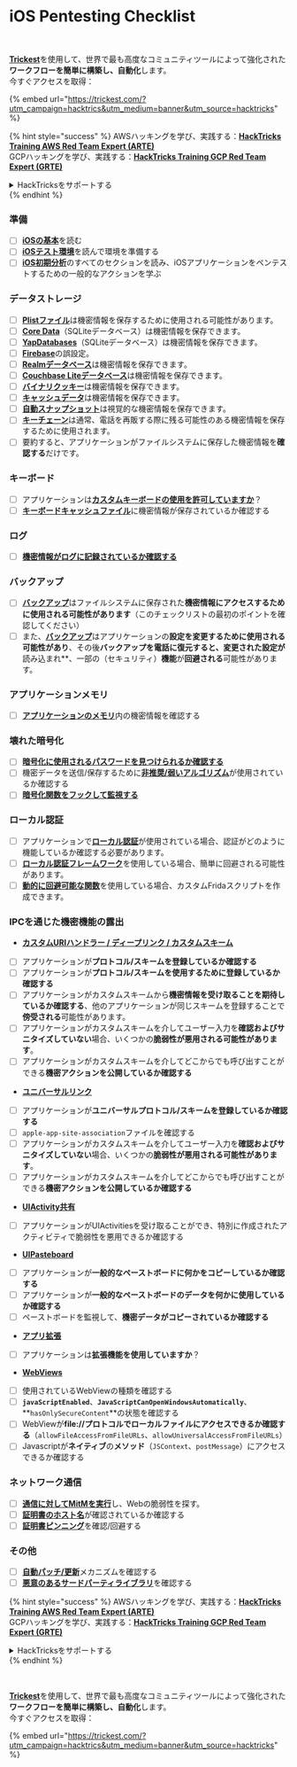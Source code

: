 # iOS Pentesting Checklist

<figure><img src="../.gitbook/assets/image (48).png" alt=""><figcaption></figcaption></figure>

\
[**Trickest**](https://trickest.com/?utm\_campaign=hacktrics\&utm\_medium=banner\&utm\_source=hacktricks)を使用して、世界で最も高度なコミュニティツールによって強化された**ワークフローを簡単に構築し、自動化**します。\
今すぐアクセスを取得：

{% embed url="https://trickest.com/?utm_campaign=hacktrics&utm_medium=banner&utm_source=hacktricks" %}

{% hint style="success" %}
AWSハッキングを学び、実践する：<img src="/.gitbook/assets/arte.png" alt="" data-size="line">[**HackTricks Training AWS Red Team Expert (ARTE)**](https://training.hacktricks.xyz/courses/arte)<img src="/.gitbook/assets/arte.png" alt="" data-size="line">\
GCPハッキングを学び、実践する：<img src="/.gitbook/assets/grte.png" alt="" data-size="line">[**HackTricks Training GCP Red Team Expert (GRTE)**<img src="/.gitbook/assets/grte.png" alt="" data-size="line">](https://training.hacktricks.xyz/courses/grte)

<details>

<summary>HackTricksをサポートする</summary>

* [**サブスクリプションプラン**](https://github.com/sponsors/carlospolop)を確認してください！
* **💬 [**Discordグループ**](https://discord.gg/hRep4RUj7f)または[**Telegramグループ**](https://t.me/peass)に参加するか、**Twitter** 🐦 [**@hacktricks\_live**](https://twitter.com/hacktricks\_live)**をフォローしてください。**
* **[**HackTricks**](https://github.com/carlospolop/hacktricks)および[**HackTricks Cloud**](https://github.com/carlospolop/hacktricks-cloud)のGitHubリポジトリにPRを提出してハッキングトリックを共有してください。**

</details>
{% endhint %}

### 準備

* [ ] [**iOSの基本**](ios-pentesting/ios-basics.md)を読む
* [ ] [**iOSテスト環境**](ios-pentesting/ios-testing-environment.md)を読んで環境を準備する
* [ ] [**iOS初期分析**](ios-pentesting/#initial-analysis)のすべてのセクションを読み、iOSアプリケーションをペンテストするための一般的なアクションを学ぶ

### データストレージ

* [ ] [**Plistファイル**](ios-pentesting/#plist)は機密情報を保存するために使用される可能性があります。
* [ ] [**Core Data**](ios-pentesting/#core-data)（SQLiteデータベース）は機密情報を保存できます。
* [ ] [**YapDatabases**](ios-pentesting/#yapdatabase)（SQLiteデータベース）は機密情報を保存できます。
* [ ] [**Firebase**](ios-pentesting/#firebase-real-time-databases)の誤設定。
* [ ] [**Realmデータベース**](ios-pentesting/#realm-databases)は機密情報を保存できます。
* [ ] [**Couchbase Liteデータベース**](ios-pentesting/#couchbase-lite-databases)は機密情報を保存できます。
* [ ] [**バイナリクッキー**](ios-pentesting/#cookies)は機密情報を保存できます。
* [ ] [**キャッシュデータ**](ios-pentesting/#cache)は機密情報を保存できます。
* [ ] [**自動スナップショット**](ios-pentesting/#snapshots)は視覚的な機密情報を保存できます。
* [ ] [**キーチェーン**](ios-pentesting/#keychain)は通常、電話を再販する際に残る可能性のある機密情報を保存するために使用されます。
* [ ] 要約すると、アプリケーションがファイルシステムに保存した機密情報を**確認する**だけです。

### キーボード

* [ ] アプリケーションは[**カスタムキーボードの使用を許可していますか**](ios-pentesting/#custom-keyboards-keyboard-cache)？
* [ ] [**キーボードキャッシュファイル**](ios-pentesting/#custom-keyboards-keyboard-cache)に機密情報が保存されているか確認する

### **ログ**

* [ ] [**機密情報がログに記録されているか確認する**](ios-pentesting/#logs)

### バックアップ

* [ ] [**バックアップ**](ios-pentesting/#backups)はファイルシステムに保存された**機密情報にアクセスするために使用される可能性があります**（このチェックリストの最初のポイントを確認してください）
* [ ] また、[**バックアップ**](ios-pentesting/#backups)はアプリケーションの**設定を変更するために使用される可能性があり**、その後**バックアップを電話に復元すると、**変更された設定**が**読み込まれ**、一部の（セキュリティ）**機能**が**回避される**可能性があります。

### **アプリケーションメモリ**

* [ ] [**アプリケーションのメモリ**](ios-pentesting/#testing-memory-for-sensitive-data)内の機密情報を確認する

### **壊れた暗号化**

* [ ] [**暗号化に使用されるパスワードを見つけられるか確認する**](ios-pentesting/#broken-cryptography)
* [ ] 機密データを送信/保存するために[**非推奨/弱いアルゴリズム**](ios-pentesting/#broken-cryptography)が使用されているか確認する
* [ ] [**暗号化関数をフックして監視する**](ios-pentesting/#broken-cryptography)

### **ローカル認証**

* [ ] アプリケーションで[**ローカル認証**](ios-pentesting/#local-authentication)が使用されている場合、認証がどのように機能しているか確認する必要があります。
* [ ] [**ローカル認証フレームワーク**](ios-pentesting/#local-authentication-framework)を使用している場合、簡単に回避される可能性があります。
* [ ] [**動的に回避可能な関数**](ios-pentesting/#local-authentication-using-keychain)を使用している場合、カスタムFridaスクリプトを作成できます。

### IPCを通じた機密機能の露出

* [**カスタムURIハンドラー / ディープリンク / カスタムスキーム**](ios-pentesting/#custom-uri-handlers-deeplinks-custom-schemes)
* [ ] アプリケーションが**プロトコル/スキームを登録しているか確認する**
* [ ] アプリケーションが**プロトコル/スキームを使用するために登録しているか確認する**
* [ ] アプリケーションがカスタムスキームから**機密情報を受け取ることを期待しているか確認する**、他のアプリケーションが同じスキームを登録することで**傍受される**可能性があります。
* [ ] アプリケーションがカスタムスキームを介してユーザー入力を**確認およびサニタイズしていない**場合、いくつかの**脆弱性が悪用される可能性があります**。
* [ ] アプリケーションがカスタムスキームを介してどこからでも呼び出すことができる**機密アクションを公開しているか確認する**
* [**ユニバーサルリンク**](ios-pentesting/#universal-links)
* [ ] アプリケーションが**ユニバーサルプロトコル/スキームを登録しているか確認する**
* [ ] `apple-app-site-association`ファイルを確認する
* [ ] アプリケーションがカスタムスキームを介してユーザー入力を**確認およびサニタイズしていない**場合、いくつかの**脆弱性が悪用される可能性があります**。
* [ ] アプリケーションがカスタムスキームを介してどこからでも呼び出すことができる**機密アクションを公開しているか確認する**
* [**UIActivity共有**](ios-pentesting/ios-uiactivity-sharing.md)
* [ ] アプリケーションがUIActivitiesを受け取ることができ、特別に作成されたアクティビティで脆弱性を悪用できるか確認する
* [**UIPasteboard**](ios-pentesting/ios-uipasteboard.md)
* [ ] アプリケーションが**一般的なペーストボードに何かをコピーしているか確認する**
* [ ] アプリケーションが**一般的なペーストボードのデータを何かに使用しているか確認する**
* [ ] ペーストボードを監視して、**機密データがコピーされているか確認する**
* [**アプリ拡張**](ios-pentesting/ios-app-extensions.md)
* [ ] アプリケーションは**拡張機能を使用していますか**？
* [**WebViews**](ios-pentesting/ios-webviews.md)
* [ ] 使用されているWebViewの種類を確認する
* [ ] **`javaScriptEnabled`**、**`JavaScriptCanOpenWindowsAutomatically`**、**`hasOnlySecureContent`**の状態を確認する
* [ ] WebViewが**file://**プロトコルで**ローカルファイルにアクセスできるか確認する**（`allowFileAccessFromFileURLs`、`allowUniversalAccessFromFileURLs`）
* [ ] Javascriptが**ネイティブ**の**メソッド**（`JSContext`、`postMessage`）にアクセスできるか確認する

### ネットワーク通信

* [ ] [**通信に対してMitMを実行**](ios-pentesting/#network-communication)し、Webの脆弱性を探す。
* [ ] [**証明書のホスト名**](ios-pentesting/#hostname-check)が確認されているか確認する
* [ ] [**証明書ピンニング**](ios-pentesting/#certificate-pinning)を確認/回避する

### **その他**

* [ ] [**自動パッチ/更新**](ios-pentesting/#hot-patching-enforced-updateing)メカニズムを確認する
* [ ] [**悪意のあるサードパーティライブラリ**](ios-pentesting/#third-parties)を確認する

{% hint style="success" %}
AWSハッキングを学び、実践する：<img src="/.gitbook/assets/arte.png" alt="" data-size="line">[**HackTricks Training AWS Red Team Expert (ARTE)**](https://training.hacktricks.xyz/courses/arte)<img src="/.gitbook/assets/arte.png" alt="" data-size="line">\
GCPハッキングを学び、実践する：<img src="/.gitbook/assets/grte.png" alt="" data-size="line">[**HackTricks Training GCP Red Team Expert (GRTE)**<img src="/.gitbook/assets/grte.png" alt="" data-size="line">](https://training.hacktricks.xyz/courses/grte)

<details>

<summary>HackTricksをサポートする</summary>

* [**サブスクリプションプラン**](https://github.com/sponsors/carlospolop)を確認してください！
* **💬 [**Discordグループ**](https://discord.gg/hRep4RUj7f)または[**Telegramグループ**](https://t.me/peass)に参加するか、**Twitter** 🐦 [**@hacktricks\_live**](https://twitter.com/hacktricks\_live)**をフォローしてください。**
* **[**HackTricks**](https://github.com/carlospolop/hacktricks)および[**HackTricks Cloud**](https://github.com/carlospolop/hacktricks-cloud)のGitHubリポジトリにPRを提出してハッキングトリックを共有してください。**

</details>
{% endhint %}

<figure><img src="../.gitbook/assets/image (48).png" alt=""><figcaption></figcaption></figure>

\
[**Trickest**](https://trickest.com/?utm\_campaign=hacktrics\&utm\_medium=banner\&utm\_source=hacktricks)を使用して、世界で最も高度なコミュニティツールによって強化された**ワークフローを簡単に構築し、自動化**します。\
今すぐアクセスを取得：

{% embed url="https://trickest.com/?utm_campaign=hacktrics&utm_medium=banner&utm_source=hacktricks" %}
